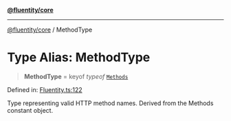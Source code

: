 [**@fluentity/core**](../README.md)

***

[@fluentity/core](../globals.md) / MethodType

# Type Alias: MethodType

> **MethodType** = keyof *typeof* [`Methods`](../variables/Methods.md)

Defined in: [Fluentity.ts:122](https://github.com/cedricpierre/fluentity-core/blob/aad1fc7f24cf0b206289c6d46b6ae68cacfbd24a/src/Fluentity.ts#L122)

Type representing valid HTTP method names.
Derived from the Methods constant object.
